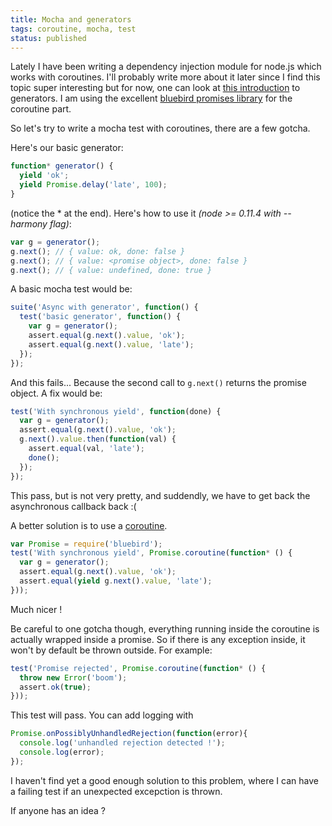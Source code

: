 ```yaml
---
title: Mocha and generators
tags: coroutine, mocha, test
status: published
---
```


Lately I have been writing a dependency injection module for node.js which works with coroutines. I'll probably write more about it later since I find this topic super interesting but for now, one can look at [this introduction](http://tobyho.com/2013/06/16/what-are-generators/) to generators. I am using the excellent [bluebird promises library](https://github.com/petkaantonov/bluebird) for the coroutine part.

So let's try to write a mocha test with coroutines, there are a few gotcha.

Here's our basic generator:

```javascript
function* generator() {
  yield 'ok';
  yield Promise.delay('late', 100);
}
```
(notice the * at the end). Here's how to use it *(node >= 0.11.4 with --harmony flag)*:

```javascript
var g = generator();
g.next(); // { value: ok, done: false }
g.next(); // { value: <promise object>, done: false }
g.next(); // { value: undefined, done: true }
```

A basic mocha test would be:

```javascript
suite('Async with generator', function() {
  test('basic generator', function() {
    var g = generator();
    assert.equal(g.next().value, 'ok');
    assert.equal(g.next().value, 'late');
  });
});
```

And this fails... Because the second call to `g.next()` returns the promise object. A fix would be:

```javascript
test('With synchronous yield', function(done) {
  var g = generator();
  assert.equal(g.next().value, 'ok');
  g.next().value.then(function(val) {
    assert.equal(val, 'late');
    done();
  });
});
```

This pass, but is not very pretty, and suddendly, we have to get back the asynchronous callback back :(

A better solution is to use a [coroutine](https://github.com/petkaantonov/bluebird/blob/master/API.md#promisecoroutinegeneratorfunction-generatorfunction---function).

```javascript
var Promise = require('bluebird');
test('With synchronous yield', Promise.coroutine(function* () {
  var g = generator();
  assert.equal(g.next().value, 'ok');
  assert.equal(yield g.next().value, 'late');
}));
```

Much nicer !

Be careful to one gotcha though, everything running inside the coroutine is actually wrapped inside a promise. So if there is any exception inside, it won't by default be thrown outside. For example:

```javascript
test('Promise rejected', Promise.coroutine(function* () {
  throw new Error('boom');
  assert.ok(true);
}));
```

This test will pass. You can add logging with

```javascript
Promise.onPossiblyUnhandledRejection(function(error){
  console.log('unhandled rejection detected !');
  console.log(error);
});
```

I haven't find yet a good enough solution to this problem, where I can have a failing test if an unexpected excepction is thrown.

If anyone has an idea ?